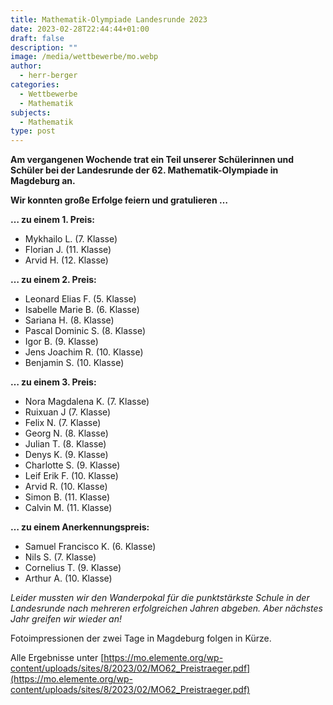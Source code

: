 ```yaml
---
title: Mathematik-Olympiade Landesrunde 2023
date: 2023-02-28T22:44:44+01:00
draft: false
description: ""
image: /media/wettbewerbe/mo.webp
author:
  - herr-berger
categories:
  - Wettbewerbe
  - Mathematik
subjects:
  - Mathematik
type: post
---
```

**Am vergangenen Wochende trat ein Teil unserer Schülerinnen und Schüler bei der Landesrunde der 62. Mathematik-Olympiade in Magdeburg an.**

**Wir konnten große Erfolge feiern und gratulieren …**

**… zu einem 1. Preis:**

- Mykhailo L. (7. Klasse)
- Florian J. (11. Klasse)
- Arvid H. (12. Klasse)

**… zu einem 2. Preis:**

- Leonard Elias F. (5. Klasse)
- Isabelle Marie B. (6. Klasse)
- Sariana H. (8. Klasse)
- Pascal Dominic S. (8. Klasse)
- Igor B. (9. Klasse)
- Jens Joachim R. (10. Klasse)
- Benjamin S. (10. Klasse)

**… zu einem 3. Preis:**

- Nora Magdalena K. (7. Klasse)
- Ruixuan J (7. Klasse)
- Felix N. (7. Klasse)
- Georg N. (8. Klasse)
- Julian T. (8. Klasse)
- Denys K. (9. Klasse)
- Charlotte S. (9. Klasse)
- Leif Erik F. (10. Klasse)
- Arvid R. (10. Klasse)
- Simon B. (11. Klasse)
- Calvin M. (11. Klasse)

**… zu einem Anerkennungspreis:**

- Samuel Francisco K. (6. Klasse)
- Nils S. (7. Klasse)
- Cornelius T. (9. Klasse)
- Arthur A. (10. Klasse)

_Leider mussten wir den Wanderpokal für die punktstärkste Schule in der Landesrunde nach mehreren erfolgreichen Jahren abgeben. Aber nächstes Jahr greifen wir wieder an!_

Fotoimpressionen der zwei Tage in Magdeburg folgen in Kürze.

Alle Ergebnisse unter [https://mo.elemente.org/wp-content/uploads/sites/8/2023/02/MO62_Preistraeger.pdf](https://mo.elemente.org/wp-content/uploads/sites/8/2023/02/MO62_Preistraeger.pdf)
